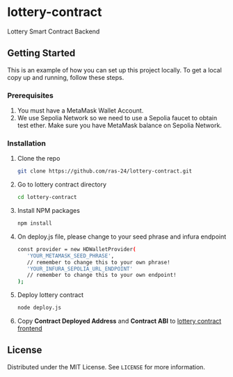 # lottery-contract
Lottery Smart Contract Backend

## Getting Started
This is an example of how you can set up this project locally. To get a local copy up and running, follow these steps.

### Prerequisites
1. You must have a MetaMask Wallet Account.
2. We use Sepolia Network so we need to use a Sepolia faucet to obtain test ether.
Make sure you have MetaMask balance on Sepolia Network.

### Installation
1. Clone the repo
   ```sh
   git clone https://github.com/ras-24/lottery-contract.git
   ```
2. Go to lottery contract directory
   ```sh
   cd lottery-contract
   ```
3. Install NPM packages
   ```sh
   npm install
   ```
4. On deploy.js file, please change to your seed phrase and infura endpoint
   ```sh
   const provider = new HDWalletProvider(
      'YOUR_METAMASK_SEED_PHRASE',
      // remember to change this to your own phrase!
      'YOUR_INFURA_SEPOLIA_URL_ENDPOINT'
      // remember to change this to your own endpoint!
   );
   ```
5. Deploy lottery contract
   ```sh
   node deploy.js
   ```
6. Copy **Contract Deployed Address** and **Contract ABI** to [lottery contract frontend](https://github.com/ras-24/lottery-react-contract/blob/main/src/lottery.js)

## License

Distributed under the MIT License. See `LICENSE` for more information.
